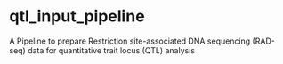 # qtl_input_pipeline
A Pipeline to prepare Restriction site-associated DNA sequencing (RAD-seq) data for quantitative trait locus (QTL) analysis
